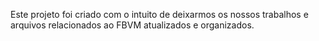 Este projeto foi criado com o intuito de deixarmos os nossos trabalhos e
arquivos relacionados ao FBVM atualizados e organizados. 
